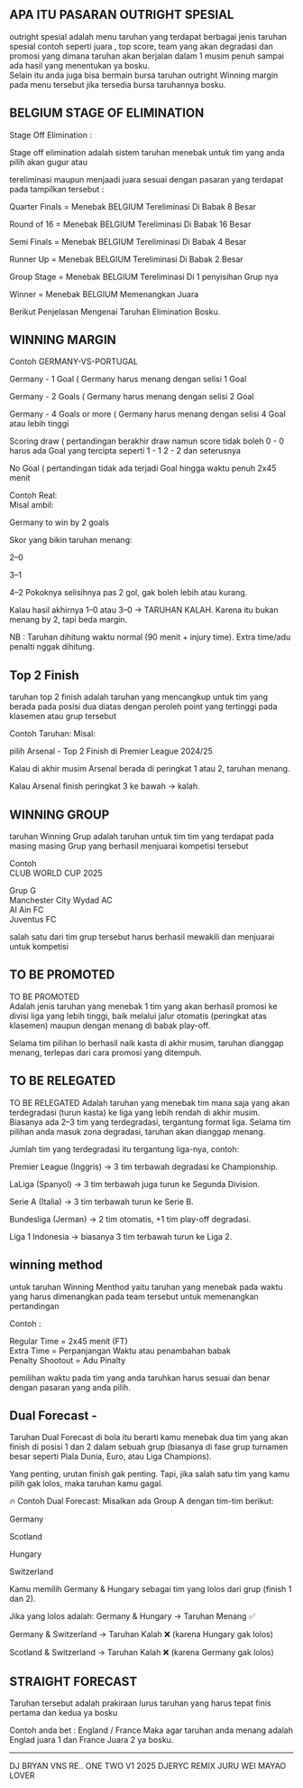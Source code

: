 	
APA ITU PASARAN OUTRIGHT SPESIAL	
-----------------------------------------------------------------------------	
outright spesial adalah menu taruhan yang terdapat berbagai jenis taruhan spesial contoh seperti juara , top score, team yang akan degradasi dan promosi yang dimana taruhan akan berjalan dalam 1 musim penuh sampai ada hasil yang menentukan ya bosku.	
Selain itu anda juga bisa bermain bursa taruhan outright Winning margin pada menu tersebut jika tersedia bursa taruhannya bosku.	
	
	
BELGIUM STAGE OF ELIMINATION	
-----------------------------------------------------------------------------	
	
Stage Off Elimination :	
	
Stage off elimination adalah sistem taruhan menebak untuk tim yang anda pilih akan gugur atau	
	
tereliminasi maupun menjaadi juara sesuai dengan pasaran yang terdapat pada tampilkan tersebut :	
	
Quarter Finals = Menebak BELGIUM Tereliminasi Di Babak 8 Besar	
	
Round of 16 = Menebak BELGIUM Tereliminasi Di  Babak  16 Besar	
	
Semi Finals = Menebak BELGIUM Tereliminasi Di Babak 4 Besar	
	
Runner Up = Menebak BELGIUM Tereliminasi Di Babak 2 Besar	
	
Group Stage = Menebak BELGIUM Tereliminasi Di 1 penyisihan Grup nya	
	
Winner = Menebak BELGIUM Memenangkan Juara	
	
	
Berikut Penjelasan Mengenai Taruhan Elimination Bosku.	
	
	
	
	
WINNING MARGIN	
-----------------------------------------------------------------------------	
	
Contoh GERMANY-VS-PORTUGAL	
	
	
Germany - 1 Goal ( Germany harus menang dengan selisi 1 Goal	
	
Germany - 2 Goals ( Germany  harus menang dengan selisi 2 Goal	
	
Germany - 4 Goals or more	( Germany  harus menang dengan selisi 4 Goal atau lebih tinggi
	
Scoring draw ( pertandingan berakhir draw namun score tidak boleh 0 - 0 harus ada Goal yang tercipta seperti 1 - 1  2 - 2 dan seterusnya	
	
No Goal ( pertandingan tidak ada terjadi Goal hingga waktu penuh 2x45 menit	
	
	
Contoh Real:	
Misal  ambil:	
	
Germany to win by 2 goals	
	
Skor yang bikin taruhan menang:	
	
2–0	
	
3–1	
	
4–2	
Pokoknya selisihnya pas 2 gol, gak boleh lebih atau kurang.	
	
Kalau hasil akhirnya 1–0 atau 3–0 → TARUHAN KALAH. Karena itu bukan menang by 2, tapi beda margin.	
	
NB : Taruhan dihitung waktu normal (90 menit + injury time). Extra time/adu penalti nggak dihitung.	
	
	
	
Top 2 Finish	
-----------------------------------------------------------------------------	
	
taruhan top 2 finish adalah taruhan yang mencangkup untuk tim yang berada pada posisi dua diatas dengan peroleh point yang tertinggi pada klasemen atau grup tersebut	
	
Contoh Taruhan:	
Misal:	
	
pilih Arsenal - Top 2 Finish di Premier League 2024/25	
	
Kalau di akhir musim Arsenal berada di peringkat 1 atau 2, taruhan menang.	
	
Kalau Arsenal finish peringkat 3 ke bawah → kalah.	
	
	
	
WINNING GROUP	
-----------------------------------------------------------------------------	
	
taruhan Winning Grup adalah taruhan untuk tim tim yang terdapat pada masing masing Grup yang berhasil menjuarai kompetisi tersebut	
	
Contoh	
CLUB WORLD CUP 2025	
	
Grup G	
Manchester City	
Wydad AC	
Al Ain FC	
Juventus FC	
	
salah satu dari tim grup tersebut harus berhasil mewakili dan menjuarai untuk kompetisi	
	
	
TO BE PROMOTED	
-----------------------------------------------------------------------------	
	
TO BE PROMOTED	
Adalah jenis taruhan yang menebak 1 tim yang akan berhasil promosi ke divisi liga yang lebih tinggi, baik melalui jalur otomatis (peringkat atas klasemen) maupun dengan menang di babak play-off.	
	
Selama tim pilihan lo berhasil naik kasta di akhir musim, taruhan dianggap menang, terlepas dari cara promosi yang ditempuh.	
	
	
TO BE RELEGATED	
-----------------------------------------------------------------------------	
	
TO BE RELEGATED	
Adalah taruhan yang menebak tim mana saja yang akan terdegradasi (turun kasta) ke liga yang lebih rendah di akhir musim.	
Biasanya ada 2–3 tim yang terdegradasi, tergantung format liga.	
Selama tim pilihan anda masuk zona degradasi, taruhan akan dianggap menang.	
	
	
Jumlah tim yang terdegradasi itu tergantung liga-nya, contoh:	
	
Premier League (Inggris) → 3 tim terbawah degradasi ke Championship.	
	
LaLiga (Spanyol) → 3 tim terbawah juga turun ke Segunda Division.	
	
Serie A (Italia) → 3 tim terbawah turun ke Serie B.	
	
Bundesliga (Jerman) → 2 tim otomatis, +1 tim play-off degradasi.	
	
Liga 1 Indonesia → biasanya 3 tim terbawah turun ke Liga 2.	
	
	
	
winning method	
-----------------------------------------------------------------------------	
	
untuk taruhan Winning Menthod yaitu taruhan yang menebak pada waktu yang harus dimenangkan pada team tersebut untuk memenangkan pertandingan	
	
Contoh :	
	
Regular Time = 2x45 menit (FT)	
Extra Time = Perpanjangan Waktu atau penambahan babak	
Penalty Shootout = Adu Pinalty	
	
pemilihan waktu pada tim yang anda taruhkan harus sesuai dan benar dengan pasaran yang anda pilih.
	
	

Dual Forecast - 	
---------------------------------------------------------------------------------	

Taruhan Dual Forecast di bola itu berarti kamu menebak dua tim yang akan finish di posisi 1 dan 2 dalam sebuah grup (biasanya di fase grup turnamen besar seperti Piala Dunia, Euro, atau Liga Champions).

Yang penting, urutan finish gak penting. Tapi, jika salah satu tim yang kamu pilih gak lolos, maka taruhan kamu gagal.

🔥 Contoh Dual Forecast:
Misalkan ada Group A dengan tim-tim berikut:

Germany

Scotland

Hungary

Switzerland

Kamu memilih Germany & Hungary sebagai tim yang lolos dari grup (finish 1 dan 2).

Jika yang lolos adalah:
Germany & Hungary → Taruhan Menang ✅

Germany & Switzerland → Taruhan Kalah ❌
(karena Hungary gak lolos)

Scotland & Switzerland → Taruhan Kalah ❌
(karena Germany gak lolos)


STRAIGHT FORECAST
---------------------------------------------------------------------------------

Taruhan tersebut adalah prakiraan lurus taruhan yang harus tepat finis pertama dan kedua ya bosku

Contoh anda bet :
England / France
Maka agar taruhan anda menang adalah Englad juara 1 dan France Juara 2 ya bosku.


---------------------------------------------------------------------------------

DJ BRYAN VNS RE.. ONE TWO
V1 2025 DJERYC REMIX JURU WEI
MAYAO LOVER
